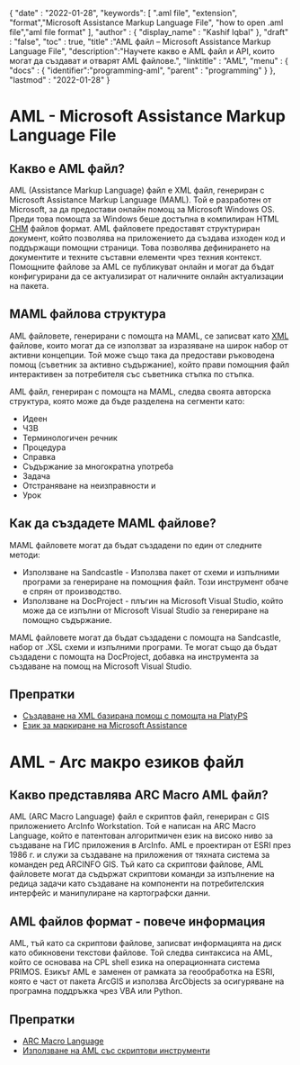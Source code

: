 
{
  "date" : "2022-01-28",
  "keywords": [ ".aml file", "extension", "format","Microsoft Assistance Markup Language File", "how to open .aml file","aml file format" ],
  "author" : {
    "display_name" : "Kashif Iqbal"
},
  "draft" : "false",
  "toc" : true,
  "title" :"AML файл – Microsoft Assistance Markup Language File",
  "description":"Научете какво е AML файл и API, които могат да създават и отварят AML файлове.",
  "linktitle" : "AML",
  "menu" : {
    "docs" : {
      "identifier":"programming-aml",
      "parent" : "programming"
}
},
  "lastmod" : "2022-01-28"
}

# AML - Microsoft Assistance Markup Language File

## Какво е AML файл?

AML (Assistance Markup Language) файл е XML файл, генериран с Microsoft Assistance Markup Language (MAML). Той е разработен от Microsoft, за да предостави онлайн помощ за Microsoft Windows OS. Преди това помощта за Windows беше достъпна в компилиран HTML [CHM](/bg/web/chm/) файлов формат. AML файловете предоставят структуриран документ, който позволява на приложението да създава изходен код и поддържащи помощни страници. Това позволява дефинирането на документите и техните съставни елементи чрез техния контекст. Помощните файлове за AML се публикуват онлайн и могат да бъдат конфигурирани да се актуализират от наличните онлайн актуализации на пакета.

## MAML файлова структура

AML файловете, генерирани с помощта на MAML, се записват като [XML](/bg/web/xml/) файлове, които могат да се използват за изразяване на широк набор от активни концепции. Той може също така да предостави ръководена помощ (съветник за активно съдържание), който прави помощния файл интерактивен за потребителя със съветника стъпка по стъпка.

AML файл, генериран с помощта на MAML, следва своята авторска структура, която може да бъде разделена на сегменти като:

* Идеен
* ЧЗВ
* Терминологичен речник
* Процедура
* Справка
* Съдържание за многократна употреба
* Задача
* Отстраняване на неизправности и
* Урок

## Как да създадете MAML файлове?

MAML файловете могат да бъдат създадени по един от следните методи:

* Използване на Sandcastle - Използва пакет от схеми и изпълними програми за генериране на помощния файл. Този инструмент обаче е спрян от производство.
* Използване на DocProject - плъгин на Microsoft Visual Studio, който може да се изпълни от Microsoft Visual Studio за генериране на помощно съдържание.

MAML файловете могат да бъдат създадени с помощта на Sandcastle, набор от .XSL схеми и изпълними програми. Те могат също да бъдат създадени с помощта на DocProject, добавка на инструмента за създаване на помощ на Microsoft Visual Studio.

## Препратки

* [Създаване на XML базирана помощ с помощта на PlatyPS](https://learn.microsoft.com/en-us/powershell/scripting/dev-cross-plat/create-help-using-platyps?view=powershell-7.2)
* [Език за маркиране на Microsoft Assistance](https://en.wikipedia.org/wiki/Microsoft_Assistance_Markup_Language)

# AML - Arc макро езиков файл

## Какво представлява ARC Macro AML файл?

AML (ARC Macro Language) файл е скриптов файл, генериран с GIS приложението ArcInfo Workstation. Той е написан на ARC Macro Language, който е патентован алгоритмичен език на високо ниво за създаване на ГИС приложения в ArcInfo. AML е проектиран от ESRI през 1986 г. и служи за създаване на приложения от тяхната система за команден ред ARCINFO GIS. Тъй като са скриптови файлове, AML файловете могат да съдържат скриптови команди за изпълнение на редица задачи като създаване на компоненти на потребителския интерфейс и манипулиране на картографски данни.

## AML файлов формат - повече информация

AML, тъй като са скриптови файлове, записват информацията на диск като обикновени текстови файлове. Той следва синтаксиса на AML, който се основава на CPL shell езика на операционната система PRIMOS. Езикът AML е заменен от рамката за геообработка на ESRI, която е част от пакета ArcGIS и използва ArcObjects за осигуряване на програмна поддръжка чрез VBA или Python.

## Препратки

* [ARC Macro Language](https://en.wikipedia.org/wiki/ARC_Macro_Language)
* [Използване на AML със скриптови инструменти](https://desktop.arcgis.com/en/arcmap/latest/analyze/creating-tools/using-amls-with-script-tools.htm)

